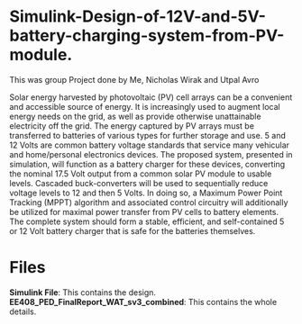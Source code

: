# Simulink-Design-of-12V-and-5V-battery-charging-system-from-PV-module.

This was group Project done by Me, Nicholas Wirak and Utpal Avro

Solar energy harvested by photovoltaic (PV) cell arrays can be a convenient and accessible
source of energy. It is increasingly used to augment local energy needs on the grid, as well as
provide otherwise unattainable electricity off the grid. The energy captured by PV arrays must
be transferred to batteries of various types for further storage and use. 5 and 12 Volts are
common battery voltage standards that service many vehicular and home/personal electronics
devices. The proposed system, presented in simulation, will function as a battery charger for
these devices, converting the nominal 17.5 Volt output from a common solar PV module to
usable levels. Cascaded buck-converters will be used to sequentially reduce voltage levels to 12
and then 5 Volts. In doing so, a Maximum Power Point Tracking (MPPT) algorithm and
associated control circuitry will additionally be utilized for maximal power transfer from PV cells
to battery elements. The complete system should form a stable, efficient, and self-contained 5
or 12 Volt battery charger that is safe for the batteries themselves.

# Files
**Simulink File**: This contains the design.<br>
**EE408_PED_FinalReport_WAT_sv3_combined**: This contains the whole details.
